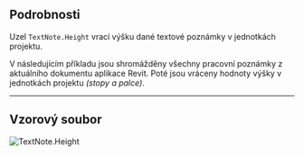 ## Podrobnosti
Uzel `TextNote.Height` vrací výšku dané textové poznámky v jednotkách projektu.

V následujícím příkladu jsou shromážděny všechny pracovní poznámky z aktuálního dokumentu aplikace Revit. Poté jsou vráceny hodnoty výšky v jednotkách projektu _(stopy a palce)_.

___
## Vzorový soubor

![TextNote.Height](./Revit.Elements.TextNote.Height_img.jpg)
